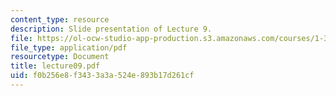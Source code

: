 ```yaml
---
content_type: resource
description: Slide presentation of Lecture 9.
file: https://ol-ocw-studio-app-production.s3.amazonaws.com/courses/1-34-waste-containment-and-remediation-technology-spring-2004/f0b256e8f3433a3a524e893b17d261cf_lecture09.pdf
file_type: application/pdf
resourcetype: Document
title: lecture09.pdf
uid: f0b256e8-f343-3a3a-524e-893b17d261cf
---
```

